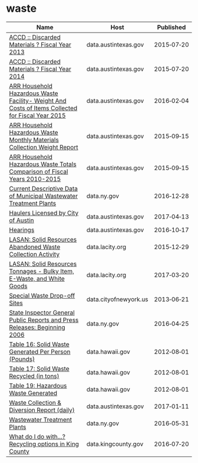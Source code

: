 # waste

Name | Host | Published
---- | ---- | ---------
[ACCD :: Discarded Materials ? Fiscal Year 2013](../datasets/y6ng-5ymj.md) | data.austintexas.gov | 2015&#x2011;07&#x2011;20
[ACCD :: Discarded Materials ? Fiscal Year 2014](../datasets/2e3p-8zzy.md) | data.austintexas.gov | 2015&#x2011;07&#x2011;20
[ARR Household Hazardous Waste Facility- Weight And Costs of Items Collected for Fiscal Year 2015](../datasets/jnev-h7d5.md) | data.austintexas.gov | 2016&#x2011;02&#x2011;04
[ARR Household Hazardous Waste Monthly Materials Collection Weight Report](../datasets/jhra-82n2.md) | data.austintexas.gov | 2015&#x2011;09&#x2011;15
[ARR Household Hazardous Waste Totals Comparison of Fiscal Years 2010-2015](../datasets/cje8-pznp.md) | data.austintexas.gov | 2015&#x2011;09&#x2011;15
[Current Descriptive Data of Municipal Wastewater Treatment Plants](../datasets/g5a2-qa6a.md) | data.ny.gov | 2016&#x2011;12&#x2011;28
[Haulers Licensed by City of Austin](../datasets/qe89-agqj.md) | data.austintexas.gov | 2017&#x2011;04&#x2011;13
[Hearings](../datasets/s7dz-xhcs.md) | data.austintexas.gov | 2016&#x2011;10&#x2011;17
[LASAN: Solid Resources Abandoned Waste Collection Activity](../datasets/97ra-aqza.md) | data.lacity.org | 2015&#x2011;12&#x2011;29
[LASAN: Solid Resources Tonnages - Bulky Item, E-Waste, and White Goods](../datasets/qwh3-ax8z.md) | data.lacity.org | 2017&#x2011;03&#x2011;20
[Special Waste Drop-off Sites](../datasets/a34j-ihvy.md) | data.cityofnewyork.us | 2013&#x2011;06&#x2011;21
[State Inspector General Public Reports and Press Releases: Beginning 2006](../datasets/ptx6-hh79.md) | data.ny.gov | 2016&#x2011;04&#x2011;25
[Table 16: Solid Waste Generated Per Person (Pounds)](../datasets/eex2-n8qt.md) | data.hawaii.gov | 2012&#x2011;08&#x2011;01
[Table 17: Solid Waste Recycled (in tons)](../datasets/v48g-wbhi.md) | data.hawaii.gov | 2012&#x2011;08&#x2011;01
[Table 19: Hazardous Waste Generated](../datasets/h44e-tzy6.md) | data.hawaii.gov | 2012&#x2011;08&#x2011;01
[Waste Collection & Diversion Report (daily)](../datasets/mbnu-4wq9.md) | data.austintexas.gov | 2017&#x2011;01&#x2011;11
[Wastewater Treatment Plants](../datasets/2v6p-juki.md) | data.ny.gov | 2016&#x2011;05&#x2011;31
[What do I do with...? Recycling options in King County](../datasets/zqwi-c5q3.md) | data.kingcounty.gov | 2016&#x2011;07&#x2011;20

